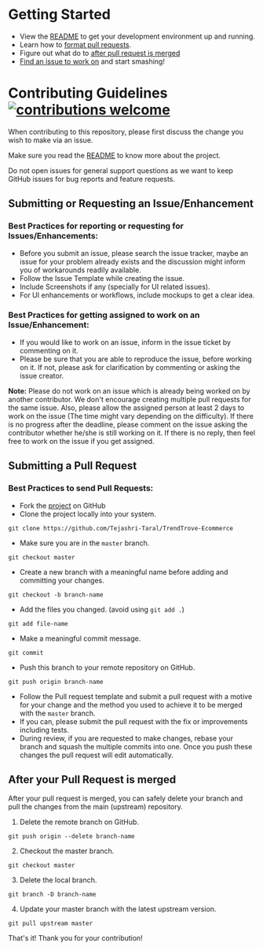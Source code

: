 # Getting Started

- View the [README](./README.md) to get your development environment up and running. 
- Learn how to [format pull requests](#submitting-a-pull-request).
- Figure out what do to [after pull request is merged](#after-your-pull-request-is-merged)
- [Find an issue to work on](https://github.com/Tejashri-Taral/TrendTrove-Ecommerce/issues) and start smashing!

# Contributing Guidelines [![contributions welcome](https://img.shields.io/badge/contributions-welcome-brightgreen.svg?style=flat)](https://github.com/Tejashri-Taral/TrendTrove-Ecommerce/issues)

When contributing to this repository, please first discuss the change you wish to make via an issue.

Make sure you read the [README](./README.md) to know more about the project.

Do not open issues for general support questions as we want to keep GitHub issues for bug reports and feature requests. 

## Submitting or Requesting an Issue/Enhancement

### Best Practices for reporting or requesting for Issues/Enhancements:
  - Before you submit an issue, please search the issue tracker, maybe an issue for your problem already exists and the discussion might inform you of workarounds readily available.
  - Follow the Issue Template while creating the issue.
  - Include Screenshots if any (specially for UI related issues).
  - For UI enhancements or workflows, include mockups to get a clear idea.

### Best Practices for getting assigned to work on an Issue/Enhancement:
- If you would like to work on an issue, inform in the issue ticket by commenting on it.
- Please be sure that you are able to reproduce the issue, before working on it. If not, please ask for clarification by commenting or asking the issue creator.

**Note:** Please do not work on an issue which is already being worked on by another contributor. We don't encourage creating multiple pull requests for the same issue. Also, please allow the assigned person at least 2 days to work on the issue (The time might vary depending on the difficulty). If there is no progress after the deadline, please comment on the issue asking the contributor whether he/she is still working on it. If there is no reply, then feel free to work on the issue if you get assigned.


## Submitting a Pull Request

### Best Practices to send Pull Requests:
  - Fork the [project](https://github.com/Tejashri-Taral/TrendTrove-Ecommerce) on GitHub
  - Clone the project locally into your system.
```
git clone https://github.com/Tejashri-Taral/TrendTrove-Ecommerce
```
  - Make sure you are in the `master` branch.
```
git checkout master
```
  - Create a new branch with a meaningful name before adding and committing your changes.
```
git checkout -b branch-name
```
  - Add the files you changed. (avoid using `git add .`)
```
git add file-name
```
  - Make a meaningful commit message.
```
git commit
```
  - Push this branch to your remote repository on GitHub.
```
git push origin branch-name
```
  - Follow the Pull request template and submit a pull request with a motive for your change and the method you used to achieve it to be merged with the `master` branch.
  - If you can, please submit the pull request with the fix or improvements including tests.
  - During review, if you are requested to make changes, rebase your branch and squash the multiple commits into one. Once you push these changes the pull request will edit automatically.

## After your Pull Request is merged
After your pull request is merged, you can safely delete your branch and pull the changes from the main (upstream) repository.

1. Delete the remote branch on GitHub.
```
git push origin --delete branch-name
```
2. Checkout the master branch.
```
git checkout master
```
3. Delete the local branch.
```
git branch -D branch-name
```
4. Update your master branch with the latest upstream version.
```
git pull upstream master
```

That's it! Thank you for your contribution!